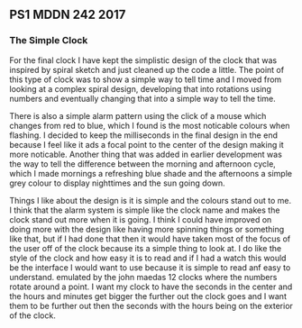 ## PS1 MDDN 242 2017

### The Simple Clock

For the final clock I have kept the simplistic design of the clock that was inspired by spiral sketch and just cleaned up the code a little. The point of this type of clock was to show a simple way to tell time and I moved from looking at a complex spiral design, developing that into rotations using numbers and eventually changing that into a simple way to tell the time.

There is also a simple alarm pattern using the click of a mouse which changes from red to blue, which I found is the most noticable colours when flashing. I decided to keep the milliseconds in the final design in the end because I feel like it ads a focal point to the center of the design making it more noticable. Another thing that was added in earlier development was the way to tell the difference between the morning and afternoon cycle, which I made mornings a refreshing blue shade and the afternoons a simple grey colour to display nighttimes and the sun going down.

Things I like about the design is it is simple and the colours stand out to me. I think that the alarm system is simple like the clock name and makes the clock stand out more when it is going. I think I could have improved on doing more with the design like having more spinning things or something like that, but if I had done that then it would have taken most of the focus of the user off of the clock because its a simple thing to look at. I do like the style of the clock and how easy it is to read and if I had a watch this would be the interface I would want to use because it is simple to read anf easy to understand. emulated by the john maedas 12 clocks where the numbers rotate around a point. I want my clock to have the seconds in the center and the hours and minutes get bigger the further out the clock goes and I want them to be further out then the seconds with the hours being on the exterior of the clock. 